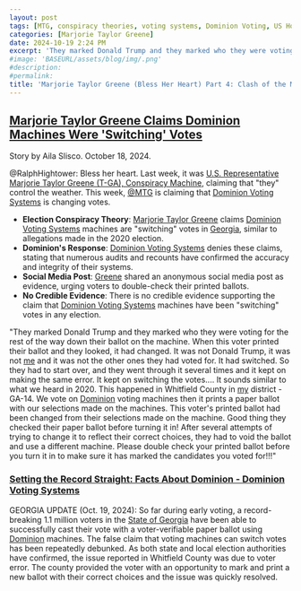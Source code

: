 ```yaml
---
layout: post
tags: [MTG, conspiracy theories, voting systems, Dominion Voting, US House of Representatives]
categories: [Marjorie Taylor Greene]
date: 2024-10-19 2:24 PM
excerpt: 'They marked Donald Trump and they marked who they were voting for the rest of the way down their ballot on the machine. When this voter printed their ballot and they looked, it had changed. It was not Donald Trump, it was not me and it was not the other ones they had voted for. It had switched. So they had to start over, and they went through it several times and it kept on making the same error. It kept on switching the votes.... It sounds similar to what we heard in 2020.  This happened in Whitfield County in my district - GA-14. We vote on Dominion voting machines then it prints a paper ballot with our selections made on the machines. This voter's printed ballot had been changed from their selections made on the machine. Good thing they checked their paper ballot before turning it in! After several attempts of trying to change it to reflect their correct choices, they had to void the ballot and use a different machine. Please double check your printed ballot before you turn it in to make sure it has marked the candidates you voted for!!! – US Rep. Marjorie Taylor Greene (T-GA)'
#image: 'BASEURL/assets/blog/img/.png'
#description:
#permalink:
title: 'Marjorie Taylor Greene (Bless Her Heart) Part 4: Clash of the Machines: Conspiracy Machine Versus Dominion Machines'
---
```



## [Marjorie Taylor Greene Claims Dominion Machines Were 'Switching' Votes](https://www.newsweek.com/marjorie-taylor-greene-claims-dominion-machines-were-switching-votes-1971486)

Story by Aila Slisco. October 18, 2024.

@RalphHightower: Bless her heart. Last week, it was [U.S. Representative Marjorie Taylor Greene \(T-GA), Conspiracy Machine](https://greene.house.gov/), claiming that
"they" control the weather. This week, [@MTG](https://green.house.gov/) is claiming that [Dominion Voting Systems](https://www.dominionvoting.com/) is changing votes.

- **Election Conspiracy Theory**: [Marjorie Taylor Greene](green.house,gov/) claims [Dominion Voting Systems](https://www.dominionvoting.com/) machines are "switching" votes in [Georgia](https://georgia.gov/), similar to allegations made in the 2020 election.
- **Dominion's Response**: [Dominion Voting Systems](https://www.dominionvoting.com/) denies these claims, stating that numerous audits and recounts have confirmed the accuracy and integrity of their systems.
- **Social Media Post**: [Greene](https://greene.house.gov/) shared an anonymous social media post as evidence, urging voters to double-check their printed ballots.
- **No Credible Evidence**: There is no credible evidence supporting the claim that [Dominion Voting Systems](https://www.dominionvoting.com/) machines have been "switching" votes in any election.

"They marked Donald Trump and they marked who they were voting for the rest of the way down their ballot on the machine. When this voter printed their ballot and they looked, it had changed. It was not Donald Trump, it was not [me](https://greene.house.gov/) and it was not the other ones they had voted for. It had switched. So they had to start over, and they went through it several times and it kept on making the same error. It kept on switching the votes.... It sounds similar to what we heard in 2020.  This happened in Whitfield County in [my](https://greene.house.gov/) district - GA-14. We vote on [Dominion](https://www.dominionvoting.com/setting-the-record-straight/) voting machines then it prints a paper ballot with our selections made on the machines. This voter's printed ballot had been changed from their selections made on the machine. Good thing they checked their paper ballot before turning it in! After several attempts of trying to change it to reflect their correct choices, they had to void the ballot and use a different machine. Please double check your printed ballot before you turn it in to make sure it has marked the candidates you voted for!!!"

### [Setting the Record Straight: Facts About Dominion - Dominion Voting Systems](https://www.dominionvoting.com/setting-the-record-straight/)

GEORGIA UPDATE (Oct. 19, 2024): So far during early voting, a record-breaking 1.1 million voters in the [State of Georgia](https://georgia.gov/) have been able to successfully cast their vote with a voter-verifiable paper ballot using [Dominion](https://www.dominionvoting.com/) machines. The false claim that voting machines can switch votes has been repeatedly debunked. As both state and local election authorities have confirmed, the issue reported in Whitfield County was due to voter error. The county provided the voter with an opportunity to mark and print a new ballot with their correct choices and the issue was quickly resolved.


